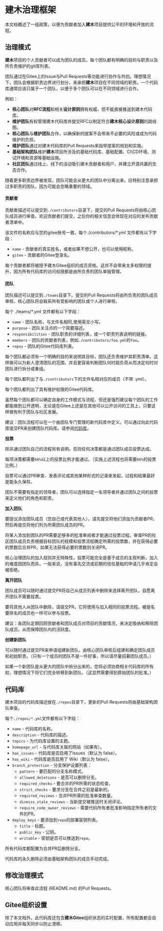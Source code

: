 # 建木治理框架

本文档概述了一组政策，以便为贡献者加入**建木**项目提供公平的环境和开放的流程。

## 治理模式

**建木**项目的个人贡献者可以成为团队的成员，每个团队都有明确的目的与职责以及所负责维护的git库列表。

团队通过在Gitee上的Issue与Pull Requests等功能进行协作与共创。理想情况下，团队会根据职责边界进行划分，来承担**建木**项目在不同领域的职责。一个代码库通常应该只属于一个团队，以便于多个团队可以在不同领域进行合作。

例如：
* **核心团队**对**RFC流程**和相关**设计原则**拥有权威，但不能直接推送到建木代码库。
* **维护团队**有权管理建木代码库并提交RFC以制定符合**建木核心设计原则**的路线图。
* **核心团队**与**维护团队**合作，以确保新的提案不会带来不必要的风险或成为代码维护的负担。
* **维护团队**通过对建木代码库的Pull Requests来指导提案的规划和实施。
* **基础架构团队**维护**建木**项目所涉及的基础代码库、基础配置、CI\CD环境、测试环境和资源等基础设施。
* **社区团队**通过线上、线下的活动吸引建木贡献者和用户，并建立开源共赢的生态合作。

随着更多职责边界被发现，团队可能会从更大的团队中分离出来。应特别注意承担过多职责的团队，因为可能会忽略重要的领域。

#### 贡献者

贡献者描述可以提交到`./contributors`目录下，提交的Pull Requests将由核心团队成员进行审查。欢迎贡献者们提交，之后你的相关信息会体现在对应的发布贡献者清单中。

该文件的名称应与您的gitee账号一致，每个./contributors/*.yml 文件都有以下字段：

* `name` - 贡献者的真实姓名，或者如果不想公开，也可以使用昵称。
* `gitee` - 贡献者的Gitee登录名。

每个贡献者都将被授予建木Gitee组织的成员资格。这并不会带来太多权限的提升，因为所有代码库的访问权限都是由所负责的团队单独管理。

#### 团队
团队描述可以提交到`./teams`目录下。提交的Pull Requests将由所负责的团队成员审核，核心团队将会联系所有受影响的团队或个人进行审核。

每个 ./teams/*.yml 文件都有以下字段：

* `name` - 团队名称，与文件名相同,使用英文小写。
* `purpose` - 团队关注点的一个简要描述。
* `responsibilities` - 团队职责的详细列表，或一个职责列表说明的链接。
* `members` - 团队的贡献者列表，例如`./contributors/foo.yml`的`foo`。
* `repos` - 团队的Gitee代码库列表。

每个团队都必须有一个明确的目的来说明其目标，团队还负责维护其职责清单。这样做可以为新人澄清团队的范围，并且更容易判断团队何时超负荷从而决定何时对团队进行拆分或重组。

每个团队都列出了与`./contributors`下的文件名相对应的成员（不带 .yml）。

每个团队都列出了具有维护权限的Gitee代码库。

虽然每个团队都可以确定自身的工作模式与流程，但还是强烈建议每个团队的工作都能做到公开透明，无论是在Gitee上还是在其他可以公开访问的工具上，只要这样做有利于团队与社区发展。

建议：团队流程可以在一个由团队专门管理的新代码库中定义。可以通过向此代码库提交PR来创建团队代码库。请参阅[代码库](#代码库)。

**投票**

除非通过团队自己的流程另有说明，否则任何决策都是通过团队成员投票达成。

每项决策都需要`66%`以上的投票比例才能通过。（实施上述流程也将需要`66%`的投票比例。）

投票可以通过PR审查、发表评论或其他某种形式的记录来发起，过程和结果最好是能永久保存。

团队不需要有指定的领导者，团队可以选择指定一名领导者并通过团队之间的投票来定义他们的角色和职责。

**加入团队**

要提议添加团队成员（您自己或代表其他人），请先提交将他们添加为贡献者PR，然后再提交将他们列为所需团队成员的PR。

将某人添加到团队的PR需要足够多的批准审阅者才能通过投票过程。审查PR的社区团队成员负责根据目标团队的规模和投票流程确定所需的投票数，并在获得必要的票数后合并PR，如果无法获得必要的票数则关闭PR。

核心治理团队的加入规则并无特殊性，投票可能完全是基于成员的主观判断，加入的难度因团队而异。一般来说，没有事先交流或前期的信任基础的申请几乎肯定会被拒绝。

**离开团队**

团队成员可以随时通过提交PR将自己从成员列表中删除来选择离开团队，自愿离开团队不需要投票。

要将其他人从团队中删除，请提交PR，它将使用与加入相同的投票流程。被提名要除名的成员也一样可以参与投票。

建议：各团队定期回顾贡献者和团队成员对项目的贡献情况，来决定吸纳和移除团队成员，从而保障团队内的活跃度。

**创建新团队**

可以随时通过提交PR来申请组建新团队，由核心团队审核后组建和确定团队成员和初始职责。（只有一个成员的团队不是一件好事，所以请尽量招募团队成员。）

如果一个新团队是从更大的团队中拆分出来的，您将必须协商相关代码库的所有权，理想情况下将它们完全转移到新团队。（这显然需要得到原始团队的批准。）

## 代码库
建木项目的代码库描述放在`./repos`目录下，更新的Pull Requests将由基础架构团队审查。

每个`./repos/*.yml`文件都有以下字段：

* `name` - 代码库的名称。
* `description` - 代码库的描述。
* `topics` - 为代码库设置的主题。
* `homepage_url` - 与代码库关联的网站（如果有）。
* `has_issues` - 代码库是否启用了Issues（默认为 false）。
* `has_wiki` - 代码库是否启用了 Wiki（默认为 false）。
* `branch_protection` - 分支保护设置列表：
    * `pattern` - 要匹配的分支名称模式。
    * `allowed_deletions` - 是否可以删除分支。
    * `required_checks` - 要合并的PR所需的状态检查。
    * `strict_checks` - 要求分支在合并之前是最新的。
    * `required_reviews` - 合并PR所需的批准审查数量。
    * `dismiss_stale_reviews` - 当新提交被推送时关闭评论。
    * `require_code_owner_reviews` - 需要代码所有者批准影响指定所有者的文件的PR。
* `deploy_keys` - 要添加到`repo`的部署密钥列表。
    * `title` - 标题。
    * `public_key` - 公钥。
    * `writable` - 密钥是否可以推送到`repo`。 

所有代码库都配置为合并PR后删除分支。

代码库的永久删除必须由基础架构团队的成员手动完成。

## 修改治理模式

核心团队将审查此流程 (README.md) 的Pull Requests。

## Gitee组织设置

除了本文档外，此代码库还包含**建木Gitee**组织状态的实时配置，所有配置都会自动应用并每天同步以防止漂移。
